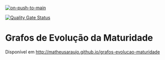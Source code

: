[![on-push-to-main](https://github.com/matheusaraujo/grafos-evolucao-maturidade/actions/workflows/push-to-main.yaml/badge.svg)](https://github.com/matheusaraujo/grafos-evolucao-maturidade/actions/workflows/push-to-main.yaml)

[![Quality Gate Status](https://sonarcloud.io/api/project_badges/measure?project=matheusaraujo_grafos-evolucao-maturidade&metric=alert_status)](https://sonarcloud.io/summary/new_code?id=matheusaraujo_grafos-evolucao-maturidade)

# Grafos de Evolução da Maturidade

Disponível em http://matheusaraujo.github.io/grafos-evolucao-maturidade
